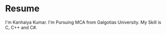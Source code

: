 # Resume
I'm Kanhaiya Kumar. I'm Pursuing MCA from Galgotias University. My Skill is C, C++ and C#.
